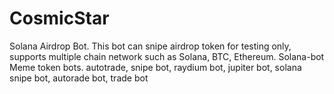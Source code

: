 # CosmicStar
Solana Airdrop Bot. This bot can snipe airdrop token for testing only, supports multiple chain network such as Solana, BTC, Ethereum. Solana-bot Meme token bots. autotrade, snipe bot, raydium bot, jupiter bot, solana snipe bot, autorade bot, trade bot
